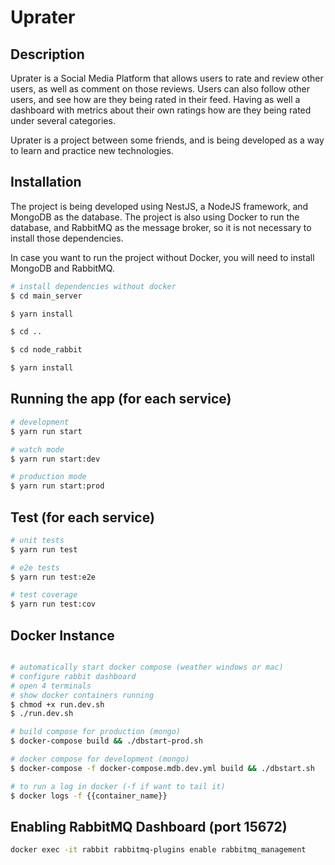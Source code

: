 # Uprater

## Description

Uprater is a Social Media Platform that allows users to rate and review other users, as well as comment on those reviews. Users can also follow other users, and see how are they being rated in their feed. Having as well a dashboard with metrics about their own ratings how are they being rated under several categories.

Uprater is a project between some friends, and is being developed as a way to learn and practice new technologies.

## Installation

The project is being developed using NestJS, a NodeJS framework, and MongoDB as the database. The project is also using Docker to run the database, and RabbitMQ as the message broker, so it is not necessary to install those dependencies.

In case you want to run the project without Docker, you will need to install MongoDB and RabbitMQ.

```bash
# install dependencies without docker
$ cd main_server

$ yarn install

$ cd ..

$ cd node_rabbit

$ yarn install
```

## Running the app (for each service)

```bash
# development
$ yarn run start

# watch mode
$ yarn run start:dev

# production mode
$ yarn run start:prod
```

## Test (for each service)

```bash
# unit tests
$ yarn run test

# e2e tests
$ yarn run test:e2e

# test coverage
$ yarn run test:cov
```

## Docker Instance

```bash

# automatically start docker compose (weather windows or mac)
# configure rabbit dashboard
# open 4 terminals
# show docker containers running
$ chmod +x run.dev.sh
$ ./run.dev.sh

# build compose for production (mongo)
$ docker-compose build && ./dbstart-prod.sh

# docker compose for development (mongo)
$ docker-compose -f docker-compose.mdb.dev.yml build && ./dbstart.sh

# to run a log in docker (-f if want to tail it)
$ docker logs -f {{container_name}}
```

## Enabling RabbitMQ Dashboard (port 15672)

```bash
docker exec -it rabbit rabbitmq-plugins enable rabbitmq_management
```

